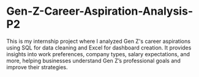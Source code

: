 # Gen-Z-Career-Aspiration-Analysis-P2
This is my internship project where I analyzed Gen Z's career aspirations using SQL for data cleaning and Excel for dashboard creation. It provides insights into work preferences, company types, salary expectations, and more, helping businesses understand Gen Z’s professional goals and improve their strategies.
